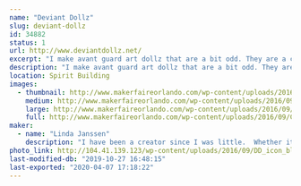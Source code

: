 ```yaml
---
name: "Deviant Dollz"
slug: deviant-dollz
id: 34882
status: 1
url: http://www.deviantdollz.net/
excerpt: "I make avant guard art dollz that are a bit odd. They are a combination of creepy and beautiful--  scary and pretty.  "
description: "I make avant guard art dollz that are a bit odd. They are a combination of creepy and beautiful--  scary and pretty.  I also make a line of Day of the Dead Animals.  From dogs to cats to bunnies to dinosaurs to turtles and everything in between, all of the animals are ready and dressed in their finest Day of the Dead flowers and hats.  I use primarily upcycled things to create my art.  Most of them are originally headed for the trash and I breath new life into them again."
location: Spirit Building
images:
  - thumbnail: http://www.makerfaireorlando.com/wp-content/uploads/2016/09/Candle_Anatomy-Bust_beige_01.png
    medium: http://www.makerfaireorlando.com/wp-content/uploads/2016/09/Candle_Anatomy-Bust_beige_01.png
    large: http://www.makerfaireorlando.com/wp-content/uploads/2016/09/Candle_Anatomy-Bust_beige_01.png
    full: http://www.makerfaireorlando.com/wp-content/uploads/2016/09/Candle_Anatomy-Bust_beige_01.png
maker:
  - name: "Linda Janssen"
    description: "I have been a creator since I was little.  Whether it was crayon to paper or making a lavish mansion for my barbies out of cardboard boxes and twine, my imagination has always run wild.  I started making Deviant Dollz after a Halloween party.  I made a handful as props and guests loved them.  One thing led to another and Deviant Dollz was born. My philosophy with art is not caring a supply is meant to do.  I care what it can do.  I experiment.  I take chances.  I don't analyze.  I love what I create and I hope that someone else in the world digs it as well.  "
photo_link: http://104.41.139.123/wp-content/uploads/2016/09/DD_icon_black-on-white.png
last-modified-db: "2019-10-27 16:48:15"
last-exported: "2020-04-07 17:18:22"
---
```

